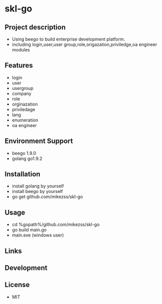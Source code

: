 # skl-go  

## Project description  
* Using beego to build enterprise development platform.  
* including login,user,user group,role,origazation,priviledge,oa engineer modules  

## Features  
* login  
* user  
* usergroup  
* company    
* role    
* orginazation    
* priviledage  
* lang    
* enumeration    
* oa engineer  

## Environment Support  
* beego 1.9.0  
* golang go1.9.2  

## Installation  
* install golang by yourself  
* install beego by yourself  
* go get github.com/mikezss/skl-go   


## Usage  
* cd %gopath%/github.com/mikezss/skl-go  
* go build main.go  
* main.exe (windows user)  

## Links  

## Development  

## License  
* MIT  

